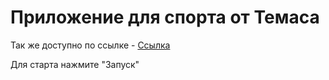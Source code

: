 # Приложение для спорта от Темаса

Так же доступно по ссылке -  [Ссылка](http://example.com/)

Для старта нажмите "Запуск"
